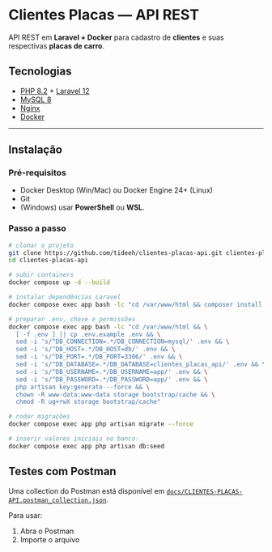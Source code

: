 # Clientes Placas — API REST

API REST em **Laravel + Docker** para cadastro de **clientes** e suas respectivas **placas de carro**.

## Tecnologias
- [PHP 8.2](https://www.php.net/) + [Laravel 12](https://laravel.com/)
- [MySQL 8](https://www.mysql.com/)
- [Nginx](https://www.nginx.com/)
- [Docker](https://www.docker.com/)

---

## Instalação

### Pré-requisitos
- Docker Desktop (Win/Mac) ou Docker Engine 24+ (Linux)
- Git
- (Windows) usar **PowerShell** ou **WSL**.

### Passo a passo
```bash
# clonar o projeto
git clone https://github.com/tideeh/clientes-placas-api.git clientes-placas-api
cd clientes-placas-api

# subir containers
docker compose up -d --build

# instalar dependências Laravel
docker compose exec app bash -lc "cd /var/www/html && composer install --no-interaction --prefer-dist"

# preparar .env, chave e permissões
docker compose exec app bash -lc "cd /var/www/html && \
  [ -f .env ] || cp .env.example .env && \
  sed -i 's/^DB_CONNECTION=.*/DB_CONNECTION=mysql/' .env && \
  sed -i 's/^DB_HOST=.*/DB_HOST=db/' .env && \
  sed -i 's/^DB_PORT=.*/DB_PORT=3306/' .env && \
  sed -i 's/^DB_DATABASE=.*/DB_DATABASE=clientes_placas_api/' .env && \
  sed -i 's/^DB_USERNAME=.*/DB_USERNAME=app/' .env && \
  sed -i 's/^DB_PASSWORD=.*/DB_PASSWORD=app/' .env && \
  php artisan key:generate --force && \
  chown -R www-data:www-data storage bootstrap/cache && \
  chmod -R ug+rwX storage bootstrap/cache"

# rodar migrações
docker compose exec app php artisan migrate --force

# inserir valores iniciais no banco: 
docker compose exec app php artisan db:seed

```
## Testes com Postman

Uma collection do Postman está disponível em [`docs/CLIENTES-PLACAS-API.postman_collection.json`](docs/CLIENTES-PLACAS-API.postman_collection.json).

Para usar:
1. Abra o Postman
2. Importe o arquivo

